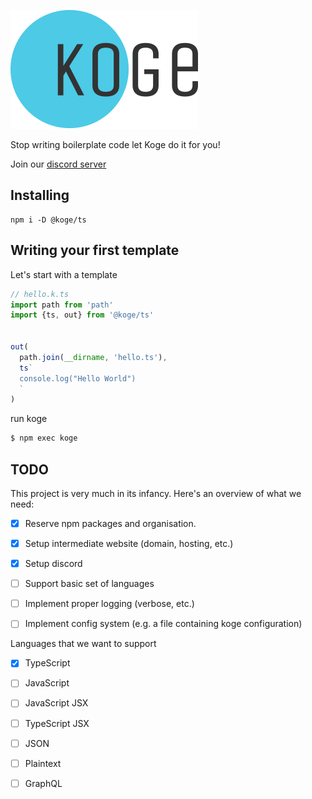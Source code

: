 
![Koge](docs/assets/logo.svg)

Stop writing boilerplate code let Koge do it for you!

Join our [discord server](https://discord.com/channels/972809947421237258/972809948113293315)

## Installing

```
npm i -D @koge/ts
```

## Writing your first template

Let's start with a template

```typescript
// hello.k.ts
import path from 'path'
import {ts, out} from '@koge/ts'


out(
  path.join(__dirname, 'hello.ts'),
  ts`
  console.log("Hello World")
  `
)
```

run koge 

```sh
$ npm exec koge
```


## TODO

This project is very much in its infancy. Here's an overview of what we need:

- [x] Reserve npm packages and organisation.
- [x] Setup intermediate website (domain, hosting, etc.)
- [x] Setup discord
- [ ] Support basic set of languages 
- [ ] Implement proper logging (verbose, etc.) 
- [ ] Implement config system (e.g. a file containing koge configuration)


Languages that we want to support

- [x] TypeScript
- [ ] JavaScript
- [ ] JavaScript JSX
- [ ] TypeScript JSX
- [ ] JSON
- [ ] Plaintext
- [ ] GraphQL


